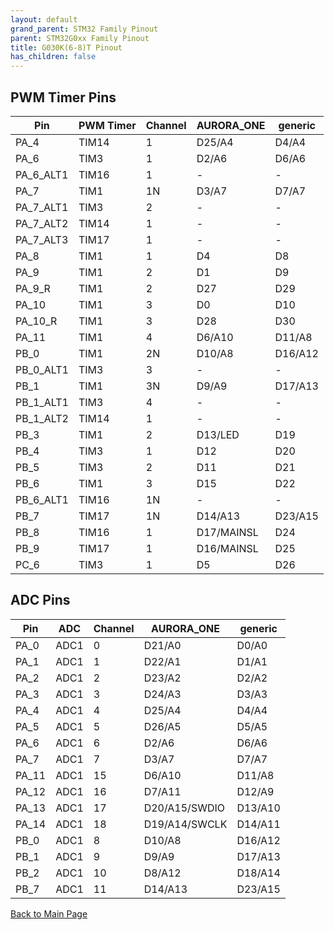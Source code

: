 ```yaml
---
layout: default
grand_parent: STM32 Family Pinout
parent: STM32G0xx Family Pinout
title: G030K(6-8)T Pinout
has_children: false
---
```


## PWM Timer Pins

| Pin | PWM Timer | Channel | AURORA_ONE | generic |
| --- | --- | --- | --- | --- |
| PA_4 | TIM14 | 1 | D25/A4 | D4/A4 |
| PA_6 | TIM3 | 1 | D2/A6 | D6/A6 |
| PA_6_ALT1 | TIM16 | 1 | - | - |
| PA_7 | TIM1 | 1N | D3/A7 | D7/A7 |
| PA_7_ALT1 | TIM3 | 2 | - | - |
| PA_7_ALT2 | TIM14 | 1 | - | - |
| PA_7_ALT3 | TIM17 | 1 | - | - |
| PA_8 | TIM1 | 1 | D4 | D8 |
| PA_9 | TIM1 | 2 | D1 | D9 |
| PA_9_R | TIM1 | 2 | D27 | D29 |
| PA_10 | TIM1 | 3 | D0 | D10 |
| PA_10_R | TIM1 | 3 | D28 | D30 |
| PA_11 | TIM1 | 4 | D6/A10 | D11/A8 |
| PB_0 | TIM1 | 2N | D10/A8 | D16/A12 |
| PB_0_ALT1 | TIM3 | 3 | - | - |
| PB_1 | TIM1 | 3N | D9/A9 | D17/A13 |
| PB_1_ALT1 | TIM3 | 4 | - | - |
| PB_1_ALT2 | TIM14 | 1 | - | - |
| PB_3 | TIM1 | 2 | D13/LED | D19 |
| PB_4 | TIM3 | 1 | D12 | D20 |
| PB_5 | TIM3 | 2 | D11 | D21 |
| PB_6 | TIM1 | 3 | D15 | D22 |
| PB_6_ALT1 | TIM16 | 1N | - | - |
| PB_7 | TIM17 | 1N | D14/A13 | D23/A15 |
| PB_8 | TIM16 | 1 | D17/MAINSL | D24 |
| PB_9 | TIM17 | 1 | D16/MAINSL | D25 |
| PC_6 | TIM3 | 1 | D5 | D26 |


## ADC Pins

| Pin | ADC | Channel | AURORA_ONE | generic |
| --- | --- | --- | --- | --- |
| PA_0 | ADC1 | 0 | D21/A0 | D0/A0 |
| PA_1 | ADC1 | 1 | D22/A1 | D1/A1 |
| PA_2 | ADC1 | 2 | D23/A2 | D2/A2 |
| PA_3 | ADC1 | 3 | D24/A3 | D3/A3 |
| PA_4 | ADC1 | 4 | D25/A4 | D4/A4 |
| PA_5 | ADC1 | 5 | D26/A5 | D5/A5 |
| PA_6 | ADC1 | 6 | D2/A6 | D6/A6 |
| PA_7 | ADC1 | 7 | D3/A7 | D7/A7 |
| PA_11 | ADC1 | 15 | D6/A10 | D11/A8 |
| PA_12 | ADC1 | 16 | D7/A11 | D12/A9 |
| PA_13 | ADC1 | 17 | D20/A15/SWDIO | D13/A10 |
| PA_14 | ADC1 | 18 | D19/A14/SWCLK | D14/A11 |
| PB_0 | ADC1 | 8 | D10/A8 | D16/A12 |
| PB_1 | ADC1 | 9 | D9/A9 | D17/A13 |
| PB_2 | ADC1 | 10 | D8/A12 | D18/A14 |
| PB_7 | ADC1 | 11 | D14/A13 | D23/A15 |


[Back to Main Page](../../index)